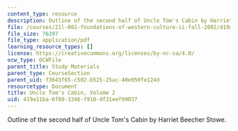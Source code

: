 ```yaml
---
content_type: resource
description: Outline of the second half of Uncle Tom's Cabin by Harriet Beecher Stowe.
file: /courses/21l-002-foundations-of-western-culture-ii-fall-2002/419a11ba6f893346f910df31eef99037_outline2.pdf
file_size: 76397
file_type: application/pdf
learning_resource_types: []
license: https://creativecommons.org/licenses/by-nc-sa/4.0/
ocw_type: OCWFile
parent_title: Study Materials
parent_type: CourseSection
parent_uid: f3643f65-c502-b525-25ac-40e050fe124d
resourcetype: Document
title: Uncle Tom's Cabin, Volume 2
uid: 419a11ba-6f89-3346-f910-df31eef99037
---
```

Outline of the second half of Uncle Tom's Cabin by Harriet Beecher Stowe.